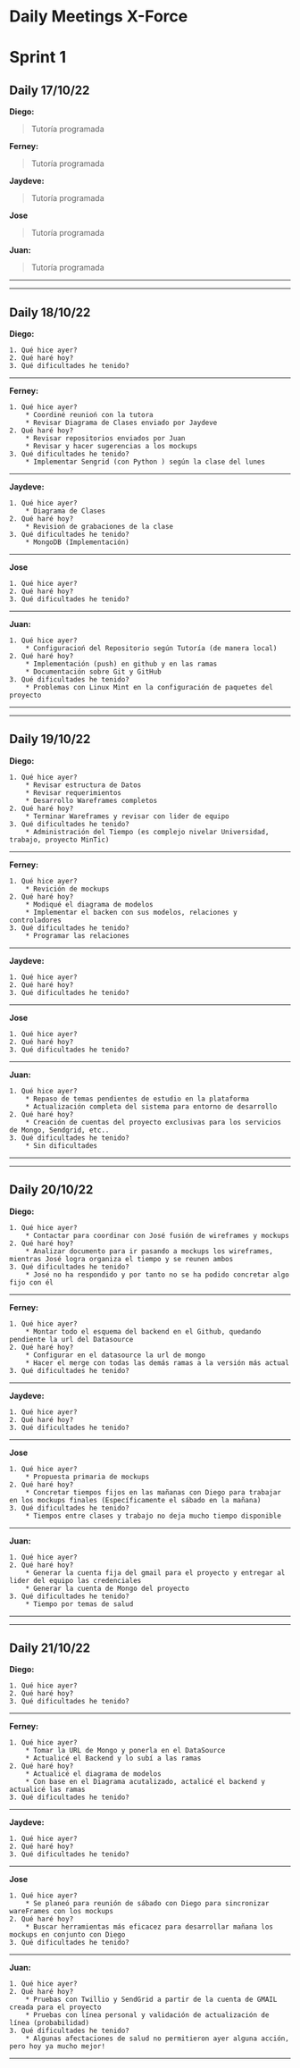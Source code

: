 # Daily Meetings X-Force

# Sprint 1 

## **Daily 17/10/22**

**Diego:**	
> Tutoría programada

**Ferney:**	
> Tutoría programada

**Jaydeve:**	
> Tutoría programada

**Jose**	
> Tutoría programada  

**Juan:**	
> Tutoría programada

---
---

## **Daily 18/10/22**
**Diego:**	

    1. Qué hice ayer? 
    2. Qué haré hoy?
    3. Qué dificultades he tenido?

---
**Ferney:**	

    1. Qué hice ayer?
        * Coordiné reunioń con la tutora
        * Revisar Diagrama de Clases enviado por Jaydeve
    2. Qué haré hoy?
        * Revisar repositorios enviados por Juan
        * Revisar y hacer sugerencias a los mockups 
    3. Qué dificultades he tenido?
        * Implementar Sengrid (con Python ) según la clase del lunes

---
**Jaydeve:**	

    1. Qué hice ayer?
        * Diagrama de Clases
    2. Qué haré hoy?
        * Revisioń de grabaciones de la clase
    3. Qué dificultades he tenido?
        * MongoDB (Implementación)

---
**Jose**	

    1. Qué hice ayer?
    2. Qué haré hoy?
    3. Qué dificultades he tenido?  

---
**Juan:**	

    1. Qué hice ayer?
        * Configuracioń del Repositorio según Tutoría (de manera local)
    2. Qué haré hoy?
        * Implementación (push) en github y en las ramas
        * Documentación sobre Git y GitHub
    3. Qué dificultades he tenido?
        * Problemas con Linux Mint en la configuración de paquetes del proyecto

---
---

## **Daily 19/10/22**
**Diego:**	

    1. Qué hice ayer?
        * Revisar estructura de Datos
        * Revisar requerimientos
        * Desarrollo Wareframes completos
    2. Qué haré hoy?
        * Terminar Wareframes y revisar con lider de equipo
    3. Qué dificultades he tenido?
        * Administración del Tiempo (es complejo nivelar Universidad, trabajo, proyecto MinTic)

---
**Ferney:**	

    1. Qué hice ayer?
        * Revición de mockups
    2. Qué haré hoy?
        * Modiqué el diagrama de modelos
        * Implementar el backen con sus modelos, relaciones y controladores
    3. Qué dificultades he tenido?
        * Programar las relaciones

---
**Jaydeve:**	

    1. Qué hice ayer?
    2. Qué haré hoy?
    3. Qué dificultades he tenido?

---
**Jose**	

    1. Qué hice ayer?
    2. Qué haré hoy?
    3. Qué dificultades he tenido?  

---
**Juan:**	

    1. Qué hice ayer?
        * Repaso de temas pendientes de estudio en la plataforma
        * Actualización completa del sistema para entorno de desarrollo
    2. Qué haré hoy?
        * Creación de cuentas del proyecto exclusivas para los servicios de Mongo, Sendgrid, etc..
    3. Qué dificultades he tenido?
        * Sin dificultades

---
---

## **Daily 20/10/22**

**Diego:**	

    1. Qué hice ayer?
        * Contactar para coordinar con José fusión de wireframes y mockups
    2. Qué haré hoy?
        * Analizar documento para ir pasando a mockups los wireframes, mientras José logra organiza el tiempo y se reunen ambos
    3. Qué dificultades he tenido?
        * José no ha respondido y por tanto no se ha podido concretar algo fijo con él

---
**Ferney:**	

    1. Qué hice ayer?
        * Montar todo el esquema del backend en el Github, quedando pendiente la url del Datasource
    2. Qué haré hoy?
        * Configurar en el datasource la url de mongo
        * Hacer el merge con todas las demás ramas a la versión más actual
    3. Qué dificultades he tenido?

---
**Jaydeve:**	

    1. Qué hice ayer?
    2. Qué haré hoy?
    3. Qué dificultades he tenido?

---
**Jose**	

    1. Qué hice ayer?
        * Propuesta primaria de mockups
    2. Qué haré hoy?
        * Concretar tiempos fijos en las mañanas con Diego para trabajar en los mockups finales (Específicamente el sábado en la mañana)
    3. Qué dificultades he tenido?  
        * Tiempos entre clases y trabajo no deja mucho tiempo disponible

---
**Juan:**	

    1. Qué hice ayer?
    2. Qué haré hoy?
        * Generar la cuenta fija del gmail para el proyecto y entregar al lider del equipo las credenciales
        * Generar la cuenta de Mongo del proyecto
    3. Qué dificultades he tenido?
        * Tiempo por temas de salud

---
---

## **Daily 21/10/22**
**Diego:**	

    1. Qué hice ayer?
    2. Qué haré hoy?
    3. Qué dificultades he tenido?

---
**Ferney:**	

    1. Qué hice ayer?
        * Tomar la URL de Mongo y ponerla en el DataSource
        * Actualicé el Backend y lo subí a las ramas
    2. Qué haré hoy?
        * Actualicé el diagrama de modelos
        * Con base en el Diagrama acutalizado, actalicé el backend y actualicé las ramas
    3. Qué dificultades he tenido?

---
**Jaydeve:**	

    1. Qué hice ayer?
    2. Qué haré hoy?
    3. Qué dificultades he tenido?

---
**Jose**	

    1. Qué hice ayer?
        * Se planeó para reunión de sábado con Diego para sincronizar wareFrames con los mockups 
    2. Qué haré hoy?
        * Buscar herramientas más eficacez para desarrollar mañana los mockups en conjunto con Diego
    3. Qué dificultades he tenido?

---
**Juan:**	

    1. Qué hice ayer?
    2. Qué haré hoy?
        * Pruebas con Twillio y SendGrid a partir de la cuenta de GMAIL creada para el proyecto
        * Pruebas con línea personal y validación de actualización de línea (probabilidad)
    3. Qué dificultades he tenido?
        * Algunas afectaciones de salud no permitieron ayer alguna acción, pero hoy ya mucho mejor!

---
